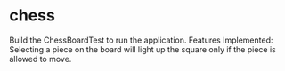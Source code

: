 chess
=====
Build the ChessBoardTest to run the application. 
Features Implemented:
Selecting a piece on the board will light up the square only if the piece is allowed to move.

